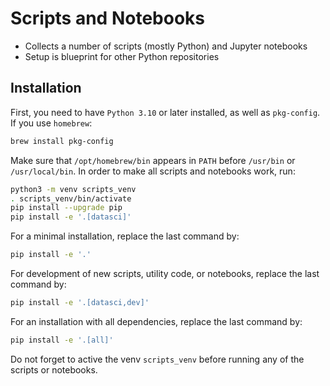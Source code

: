# Scripts and Notebooks

* Collects a number of scripts (mostly Python) and Jupyter notebooks
* Setup is blueprint for other Python repositories

## Installation

First, you need to have `Python 3.10` or later installed, as well as `pkg-config`.
If you use `homebrew`:
```bash
brew install pkg-config
```

Make sure that `/opt/homebrew/bin` appears in `PATH` before `/usr/bin` or `/usr/local/bin`.
In order to make all scripts and notebooks work, run:
```bash
python3 -m venv scripts_venv
. scripts_venv/bin/activate
pip install --upgrade pip
pip install -e '.[datasci]'
```

For a minimal installation, replace the last command by:
```bash
pip install -e '.'
```

For development of new scripts, utility code, or notebooks, replace the last
command by:
```bash
pip install -e '.[datasci,dev]'
```

For an installation with all dependencies, replace the last command by:
```bash
pip install -e '.[all]'
```

Do not forget to active the venv `scripts_venv` before running any of the scripts
or notebooks.
